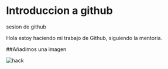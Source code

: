 # Introduccion a github
 sesion de github

 Hola estoy haciendo mi trabajo de Github,
 siguiendo la mentoria.

 ##Añadimos una imagen

 ![hack](imagen.descarga.png)
